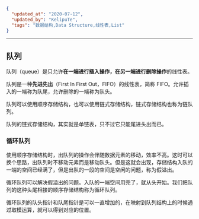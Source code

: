 ```json
{
  "updated_at": "2020-07-12",
  "updated_by": "KelipuTe",
  "tags": "数据结构,Data Structure,线性表,List"
}
```

---

## 队列

队列（queue）是只允许**在一端进行插入操作，在另一端进行删除操作**的线性表。

队列是一种**先进先出**（First In First Out，FIFO）的线性表，简称 FIFO。允许插入的一端称为队尾，允许删除的一端称为队头。

队列可以使用顺序存储结构，也可以使用链式存储结构，链式存储结构也称为链队列。

队列的链式存储结构，其实就是单链表，只不过它只能尾进头出而已。

### 循环队列

使用顺序存储结构时，出队列的操作会伴随数据元素的移动，效率不高。这时可以换个思路，出队列时不移动元素而是移动队头。但是这就会出现，存储结构入队的一端的空间已经满了，但是出队的一段的空间是空闲的问题，称为假溢出。

循环队列可以解决假溢出的问题。入队的一端空间用完了，就从头开始。我们把队列的这种头尾相接的顺序存储结构称为循环队列。

循环队列的队头指针和队尾指针是可以一直增加的，在映射到队列结构上的时候通过取模运算，就可以得到对应的位置。
